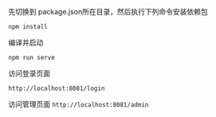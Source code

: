 先切换到 package.json所在目录，然后执行下列命令安装依赖包

```
npm install
```

编译并启动

```
npm run serve
```

访问登录页面

```
http://localhost:8081/login
```

访问管理页面   `http://localhost:8081/admin`
